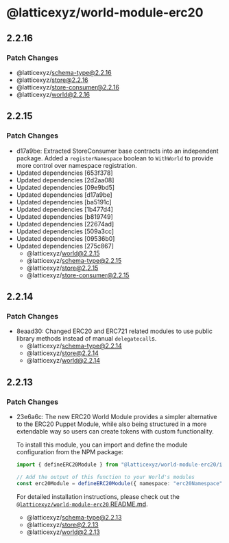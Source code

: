# @latticexyz/world-module-erc20

## 2.2.16

### Patch Changes

- @latticexyz/schema-type@2.2.16
- @latticexyz/store@2.2.16
- @latticexyz/store-consumer@2.2.16
- @latticexyz/world@2.2.16

## 2.2.15

### Patch Changes

- d17a9be: Extracted StoreConsumer base contracts into an independent package.
  Added a `registerNamespace` boolean to `WithWorld` to provide more control over namespace registration.
- Updated dependencies [653f378]
- Updated dependencies [2d2aa08]
- Updated dependencies [09e9bd5]
- Updated dependencies [d17a9be]
- Updated dependencies [ba5191c]
- Updated dependencies [1b477d4]
- Updated dependencies [b819749]
- Updated dependencies [22674ad]
- Updated dependencies [509a3cc]
- Updated dependencies [09536b0]
- Updated dependencies [275c867]
  - @latticexyz/world@2.2.15
  - @latticexyz/schema-type@2.2.15
  - @latticexyz/store@2.2.15
  - @latticexyz/store-consumer@2.2.15

## 2.2.14

### Patch Changes

- 8eaad30: Changed ERC20 and ERC721 related modules to use public library methods instead of manual `delegatecall`s.
  - @latticexyz/schema-type@2.2.14
  - @latticexyz/store@2.2.14
  - @latticexyz/world@2.2.14

## 2.2.13

### Patch Changes

- 23e6a6c: The new ERC20 World Module provides a simpler alternative to the ERC20 Puppet Module, while also being structured in a more extendable way so users can create tokens with custom functionality.

  To install this module, you can import and define the module configuration from the NPM package:

  ```typescript
  import { defineERC20Module } from "@latticexyz/world-module-erc20/internal";

  // Add the output of this function to your World's modules
  const erc20Module = defineERC20Module({ namespace: "erc20Namespace", name: "MyToken", symbol: "MTK" });
  ```

  For detailed installation instructions, please check out the [`@latticexyz/world-module-erc20` README.md](https://github.com/latticexyz/mud/blob/main/packages/world-module-erc20/README.md).

  - @latticexyz/schema-type@2.2.13
  - @latticexyz/store@2.2.13
  - @latticexyz/world@2.2.13
